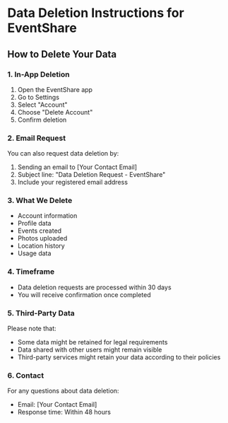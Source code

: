 # Data Deletion Instructions for EventShare

## How to Delete Your Data

### 1. In-App Deletion
1. Open the EventShare app
2. Go to Settings
3. Select "Account"
4. Choose "Delete Account"
5. Confirm deletion

### 2. Email Request
You can also request data deletion by:
1. Sending an email to [Your Contact Email]
2. Subject line: "Data Deletion Request - EventShare"
3. Include your registered email address

### 3. What We Delete
- Account information
- Profile data
- Events created
- Photos uploaded
- Location history
- Usage data

### 4. Timeframe
- Data deletion requests are processed within 30 days
- You will receive confirmation once completed

### 5. Third-Party Data
Please note that:
- Some data might be retained for legal requirements
- Data shared with other users might remain visible
- Third-party services might retain your data according to their policies

### 6. Contact
For any questions about data deletion:
- Email: [Your Contact Email]
- Response time: Within 48 hours
